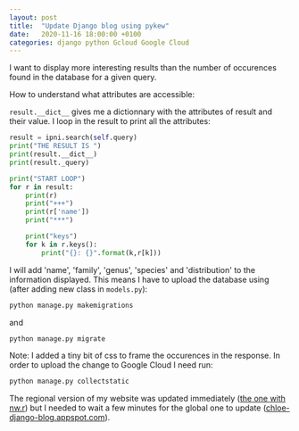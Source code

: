 ```yaml
---
layout: post
title:  "Update Django blog using pykew"
date:   2020-11-16 18:00:00 +0100
categories: django python Gcloud Google Cloud
---
```



I want to display more interesting results than the number of occurences found in the database for a given query. 

How to understand what attributes are accessible:

`result.__dict__` gives me a dictionnary with the attributes of result and their value. I loop in the result to print all the attributes: 
```python
result = ipni.search(self.query)
print("THE RESULT IS ")
print(result.__dict__)
print(result._query)

print("START LOOP")
for r in result:
	print(r)
	print("+++")
	print(r['name'])
	print("***")

	print("keys")
	for k in r.keys():
		print("{}: {}".format(k,r[k]))
```

I will add 'name', 'family', 'genus', 'species' and 'distribution' to the information displayed. 
This means I have to upload the database using (after adding new class in `models.py`):
```sh
python manage.py makemigrations
```
and
```sh
python manage.py migrate
```

Note: I added a tiny bit of css to frame the occurences in the response. In order to upload the change to Google Cloud I need run: 
```sh
python manage.py collectstatic
```
The regional version of my website was updated immediately ([the one with nw.r][myregional-website]) but I needed to wait a few minutes for the global one to update ([chloe-django-blog.appspot.com][mywebsite]).



[mywebsite]:https://chloe-django-blog.appspot.com/
[myregional-website]:https://chloe-django-blog.nw.r.appspot.com/